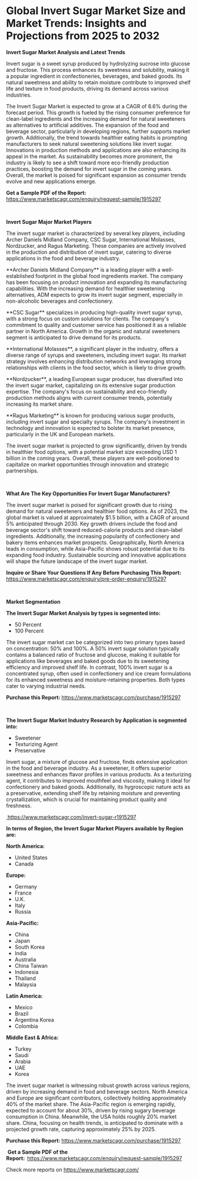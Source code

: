<p><h1>Global Invert Sugar Market Size and Market Trends: Insights and Projections from 2025 to 2032</h1></p><p><strong>Invert Sugar Market Analysis and Latest Trends</strong></p>
<p><p>Invert sugar is a sweet syrup produced by hydrolyzing sucrose into glucose and fructose. This process enhances its sweetness and solubility, making it a popular ingredient in confectioneries, beverages, and baked goods. Its natural sweetness and ability to retain moisture contribute to improved shelf life and texture in food products, driving its demand across various industries.</p><p>The Invert Sugar Market is expected to grow at a CAGR of 6.6% during the forecast period. This growth is fueled by the rising consumer preference for clean-label ingredients and the increasing demand for natural sweeteners as alternatives to artificial additives. The expansion of the food and beverage sector, particularly in developing regions, further supports market growth. Additionally, the trend towards healthier eating habits is prompting manufacturers to seek natural sweetening solutions like invert sugar. Innovations in production methods and applications are also enhancing its appeal in the market. As sustainability becomes more prominent, the industry is likely to see a shift toward more eco-friendly production practices, boosting the demand for invert sugar in the coming years. Overall, the market is poised for significant expansion as consumer trends evolve and new applications emerge.</p></p>
<p><strong>Get a Sample PDF of the Report:&nbsp;</strong> <a href="https://www.marketscagr.com/enquiry/request-sample/1915297?utm_campaign=2475&utm_medium=2&utm_source=Github&utm_content=ia&utm_term=07042025&utm_id=invert-sugar">https://www.marketscagr.com/enquiry/request-sample/1915297</a></p>
<p>&nbsp;</p>
<p><strong>Invert Sugar Major Market Players</strong></p>
<p><p>The invert sugar market is characterized by several key players, including Archer Daniels Midland Company, CSC Sugar, International Molasses, Nordzucker, and Ragus Marketing. These companies are actively involved in the production and distribution of invert sugar, catering to diverse applications in the food and beverage industry.</p><p>**Archer Daniels Midland Company** is a leading player with a well-established footprint in the global food ingredients market. The company has been focusing on product innovation and expanding its manufacturing capabilities. With the increasing demand for healthier sweetening alternatives, ADM expects to grow its invert sugar segment, especially in non-alcoholic beverages and confectionery.</p><p>**CSC Sugar** specializes in producing high-quality invert sugar syrup, with a strong focus on custom solutions for clients. The company's commitment to quality and customer service has positioned it as a reliable partner in North America. Growth in the organic and natural sweeteners segment is anticipated to drive demand for its products.</p><p>**International Molasses**, a significant player in the industry, offers a diverse range of syrups and sweeteners, including invert sugar. Its market strategy involves enhancing distribution networks and leveraging strong relationships with clients in the food sector, which is likely to drive growth.</p><p>**Nordzucker**, a leading European sugar producer, has diversified into the invert sugar market, capitalizing on its extensive sugar production expertise. The company's focus on sustainability and eco-friendly production methods aligns with current consumer trends, potentially increasing its market share.</p><p>**Ragus Marketing** is known for producing various sugar products, including invert sugar and specialty syrups. The company's investment in technology and innovation is expected to bolster its market presence, particularly in the UK and European markets.</p><p>The invert sugar market is projected to grow significantly, driven by trends in healthier food options, with a potential market size exceeding USD 1 billion in the coming years. Overall, these players are well-positioned to capitalize on market opportunities through innovation and strategic partnerships.</p></p>
<p>&nbsp;</p>
<p><strong>What Are The Key Opportunities For Invert Sugar Manufacturers?</strong></p>
<p><p>The invert sugar market is poised for significant growth due to rising demand for natural sweeteners and healthier food options. As of 2023, the global market is valued at approximately $1.5 billion, with a CAGR of around 5% anticipated through 2030. Key growth drivers include the food and beverage sector's shift toward reduced-calorie products and clean-label ingredients. Additionally, the increasing popularity of confectionery and bakery items enhances market prospects. Geographically, North America leads in consumption, while Asia-Pacific shows robust potential due to its expanding food industry. Sustainable sourcing and innovative applications will shape the future landscape of the invert sugar market.</p></p>
<p><strong>Inquire or Share Your Questions If Any Before Purchasing This Report:</strong> <a href="https://www.marketscagr.com/enquiry/pre-order-enquiry/1915297?utm_campaign=2475&utm_medium=2&utm_source=Github&utm_content=ia&utm_term=07042025&utm_id=invert-sugar">https://www.marketscagr.com/enquiry/pre-order-enquiry/1915297</a></p>
<p>&nbsp;</p>
<p><strong>Market Segmentation</strong></p>
<p><strong>The Invert Sugar Market Analysis by types is segmented into:</strong></p>
<p><ul><li>50 Percent</li><li>100 Percent</li></ul></p>
<p><p>The invert sugar market can be categorized into two primary types based on concentration: 50% and 100%. A 50% invert sugar solution typically contains a balanced ratio of fructose and glucose, making it suitable for applications like beverages and baked goods due to its sweetening efficiency and improved shelf life. In contrast, 100% invert sugar is a concentrated syrup, often used in confectionery and ice cream formulations for its enhanced sweetness and moisture-retaining properties. Both types cater to varying industrial needs.</p></p>
<p><strong>Purchase this Report:&nbsp;</strong><a href="https://www.marketscagr.com/purchase/1915297?utm_campaign=2475&utm_medium=2&utm_source=Github&utm_content=ia&utm_term=07042025&utm_id=invert-sugar">https://www.marketscagr.com/purchase/1915297</a></p>
<p>&nbsp;</p>
<p><strong>The Invert Sugar Market Industry Research by Application is segmented into:</strong></p>
<p><ul><li>Sweetener</li><li>Texturizing Agent</li><li>Preservative</li></ul></p>
<p><p>Invert sugar, a mixture of glucose and fructose, finds extensive application in the food and beverage industry. As a sweetener, it offers superior sweetness and enhances flavor profiles in various products. As a texturizing agent, it contributes to improved mouthfeel and viscosity, making it ideal for confectionery and baked goods. Additionally, its hygroscopic nature acts as a preservative, extending shelf life by retaining moisture and preventing crystallization, which is crucial for maintaining product quality and freshness.</p></p>
<p><a href="https://www.marketscagr.com/invert-sugar-r1915297?utm_campaign=2475&utm_medium=2&utm_source=Github&utm_content=ia&utm_term=07042025&utm_id=invert-sugar">&nbsp;https://www.marketscagr.com/invert-sugar-r1915297</a></p>
<p><strong>In terms of Region, the Invert Sugar Market Players available by Region are:</strong></p>
<p>
    <p> <strong> North America: </strong>
        <ul>
            <li>United States</li>
            <li>Canada</li>
        </ul>
        </p> 
    <p> <strong> Europe: </strong>
        <ul>
            <li>Germany</li>
            <li>France</li>
            <li>U.K.</li>
            <li>Italy</li>
            <li>Russia</li>
        </ul>
        </p> 
    <p> <strong> Asia-Pacific: </strong>
        <ul>
            <li>China</li>
            <li>Japan</li>
            <li>South Korea</li>
            <li>India</li>
            <li>Australia</li>
            <li>China Taiwan</li>
            <li>Indonesia</li>
            <li>Thailand</li>
            <li>Malaysia</li>
        </ul>
        </p> 
    <p> <strong> Latin America: </strong>
        <ul>
            <li>Mexico</li>
            <li>Brazil</li>
            <li>Argentina Korea</li>
            <li>Colombia</li>
        </ul>
        </p> 
    <p> <strong> Middle East & Africa: </strong>
        <ul>
            <li>Turkey</li>
            <li>Saudi</li>
            <li>Arabia</li>
            <li>UAE</li>
            <li>Korea</li>
        </ul>
    </p>
    </p>
<p><p>The invert sugar market is witnessing robust growth across various regions, driven by increasing demand in food and beverage sectors. North America and Europe are significant contributors, collectively holding approximately 40% of the market share. The Asia-Pacific region is emerging rapidly, expected to account for about 30%, driven by rising sugary beverage consumption in China. Meanwhile, the USA holds roughly 20% market share. China, focusing on health trends, is anticipated to dominate with a projected growth rate, capturing approximately 25% by 2025.</p></p>
<p><strong>Purchase this Report: </strong><a href="https://www.marketscagr.com/purchase/1915297?utm_campaign=2475&utm_medium=2&utm_source=Github&utm_content=ia&utm_term=07042025&utm_id=invert-sugar">https://www.marketscagr.com/purchase/1915297</a></p>
<p>&nbsp;<strong>Get a Sample PDF of the Report:&nbsp;&nbsp;</strong><a href="https://www.marketscagr.com/enquiry/request-sample/1915297?utm_campaign=2475&utm_medium=2&utm_source=Github&utm_content=ia&utm_term=07042025&utm_id=invert-sugar">https://www.marketscagr.com/enquiry/request-sample/1915297</a></p>
<p><strong></strong></p>
<p>Check more reports on <a href="https://www.marketscagr.com/?utm_campaign=2475&utm_medium=2&utm_source=Github&utm_content=ia&utm_term=07042025&utm_id=invert-sugar">https://www.marketscagr.com/</a></p>